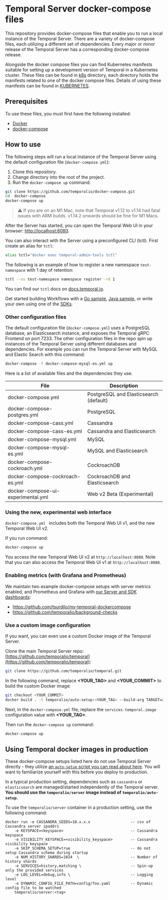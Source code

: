 # Temporal Server docker-compose files

This repository provides docker-compose files that enable you to run a local instance of the Temporal Server.
There are a variety of docker-compose files, each utilizing a different set of dependencies.
Every major or minor release of the Temporal Server has a corresponding docker-compose release.

Alongside the docker compose files you can find Kubernetes manifests suitable for setting up a development version of Temporal in a Kubernetes cluster. These files can be found in [k8s](./k8s) directory, each directory holds the manifests related to one of the docker compose files. Details of using these manifests can be found in [KUBERNETES](./KUBERNETES.md).

## Prerequisites

To use these files, you must first have the following installed:

- [Docker](https://docs.docker.com/engine/installation/)
- [docker-compose](https://docs.docker.com/compose/install/)

## How to use

The following steps will run a local instance of the Temporal Server using the default configuration file (`docker-compose.yml`):

1. Clone this repository.
2. Change directory into the root of the project.
3. Run the `docker-compose up` command.

```bash
git clone https://github.com/temporalio/docker-compose.git
cd  docker-compose
docker-compose up
```

> ⚠️ If you are on an M1 Mac, note that Temporal v1.12 to v1.14 had fatal issues with ARM builds. v1.14.2 onwards should be fine for M1 Macs.

After the Server has started, you can open the Temporal Web UI in your browser: [http://localhost:8080](http://localhost:8080).

You can also interact with the Server using a preconfigured CLI (tctl).
First create an alias for `tctl`:

```bash
alias tctl="docker exec temporal-admin-tools tctl"
```

The following is an example of how to register a new namespace `test-namespace` with 1 day of retention:

```bash
tctl --ns test-namespace namespace register -rd 1
```

You can find our `tctl` docs on [docs.temporal.io](https://docs.temporal.io/docs/system-tools/tctl/).

Get started building Workflows with a [Go sample](https://github.com/temporalio/samples-go), [Java sample](https://github.com/temporalio/samples-java), or write your own using one of the [SDKs](https://docs.temporal.io/docs/sdks-introduction).

### Other configuration files

The default configuration file (`docker-compose.yml`) uses a PostgreSQL database, an Elasticsearch instance, and exposes the Temporal gRPC Frontend on port 7233.
The other configuration files in the repo spin up instances of the Temporal Server using different databases and dependencies.
For example you can run the Temporal Server with MySQL and Elastic Search with this command:

```bash
docker-compose -f docker-compose-mysql-es.yml up
```

Here is a list of available files and the dependencies they use.

| File                               | Description                            |
|------------------------------------| -------------------------------------- |
| docker-compose.yml                 | PostgreSQL and Elasticsearch (default) |
| docker-compose-postgres.yml        | PostgreSQL                             |
| docker-compose-cass.yml            | Cassandra                              |
| docker-compose-cass-es.yml         | Cassandra and Elasticsearch            |
| docker-compose-mysql.yml           | MySQL                                  |
| docker-compose-mysql-es.yml        | MySQL and Elasticsearch                |
| docker-compose-cockroach.yml       | CockroachDB                            |
| docker-compose-cockroach-es.yml    | CockroachDB and Elasticsearch          |
| docker-compose-ui-experimental.yml | Web v2 Beta (Experimental)             |

### Using the new, experimental web interface

`docker-compose.yml ` includes both the Temporal Web UI v1, and the new Temporal Web UI v2.

If you run command:

```bash
docker-compose up
```

You access the new Temporal Web UI v2 at `http://localhost:8080`.
Note that you can also access the Temporal Web UI v1 at `http://localhost:8088`.

### Enabling metrics (with Grafana and Prometheus)

We maintain two example docker-compose setups with server metrics enabled, and Prometheus and Grafana with [our Server and SDK dashboards](https://github.com/temporalio/dashboards):

- https://github.com/tsurdilo/my-temporal-dockercompose
- https://github.com/temporalio/background-checks

### Use a custom image configuration

If you want, you can even use a custom Docker image of the Temporal Server.

Clone the main Temporal Server repo: [https://github.com/temporalio/temporal](https://github.com/temporalio/temporal):

```bash
git clone https://github.com/temporalio/temporal.git
```

In the following command, replace **<YOUR_TAG>** and **<YOUR_COMMIT>** to build the custom Docker image:

```bash
git checkout <YOUR_COMMIT>
docker build . -t temporalio/auto-setup:<YOUR_TAG> --build-arg TARGET=auto-setup
```

Next, in the `docker-compose.yml` file, replace the `services.temporal.image` configuration value with **<YOUR_TAG>**.

Then run the `docker-compose up` command:

```bash
docker-compose up
```

## Using Temporal docker images in production

These docker-compose setups listed here do not use Temporal Server directly - they utilize [an `auto-setup` script you can read about here](https://docs.temporal.io/blog/auto-setup). You will want to familiarize yourself with this before you deploy to production.

In a typical production setting, dependencies such as `cassandra` or `elasticsearch` are managed/started independently of the Temporal server. **You should use the `temporalio/server` image instead of `temporalio/auto-setup`.**

To use the `temporalio/server` container in a production setting, use the following command:

```plain
docker run -e CASSANDRA_SEEDS=10.x.x.x                  -- csv of Cassandra server ipaddrs
    -e KEYSPACE=<keyspace>                              -- Cassandra keyspace
    -e VISIBILITY_KEYSPACE=<visibility_keyspace>        -- Cassandra visibility keyspace
    -e SKIP_SCHEMA_SETUP=true                           -- do not setup Cassandra schema during startup
    -e NUM_HISTORY_SHARDS=1024  \                       -- Number of history shards
    -e SERVICES=history,matching \                      -- Spin-up only the provided services
    -e LOG_LEVEL=debug,info \                           -- Logging level
    -e DYNAMIC_CONFIG_FILE_PATH=config/foo.yaml         -- Dynamic config file to be watched
    temporalio/server:<tag>
```

